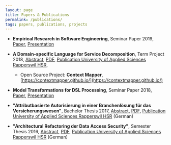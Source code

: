 ```yaml
---
layout: page
title: Papers & Publications
permalink: /publications/
tags: papers, publications, projects
---
```


 * **Empirical Research in Software Engineering**,
   Seminar Paper 2019,
   [Paper](https://github.com/stefan-ka/papers-and-publications/raw/master/empirical-research-in-software-engineering/FS19_SKapferer_Empirical-Research-in-Software-Engineering-Paper.pdf), 
   [Presentation](https://github.com/stefan-ka/papers-and-publications/raw/master/empirical-research-in-software-engineering/FS19_SKapferer_Empirical-Research-in-Software-Engineering-Presentation.pdf)

 * **A Domain-specific Language for Service Decomposition**, Term Project 2018, 
   [Abstract](https://github.com/stefan-ka/papers-and-publications/raw/master/a-dsl-for-service-decomposition/HS18-MSE-Stefan-Kapferer-A-DSL-for-Service-Decomposition-Abstract.pdf),
   [PDF](https://github.com/stefan-ka/papers-and-publications/raw/master/a-dsl-for-service-decomposition/HS18-MSE-Stefan-Kapferer-A-DSL-for-Service-Decomposition.pdf), 
   [Publication University of Applied Sciences Rapperswil HSR](https://eprints.hsr.ch/722/), 
   * Open Source Project: **Context Mapper**, [https://contextmapper.github.io/](https://contextmapper.github.io/)

 * **Model Transformations for DSL Processing**,
   Seminar Paper 2018,
   [Paper](https://stefan.kapferer.ch/model-transformations-for-dsl-processing), 
   [Presentation](https://github.com/stefan-ka/papers-and-publications/raw/master/model-transformations-for-dsl-processing/HS18_SKapferer_Model-Transformations-for-DSL-Processing-Presentation.pdf)
 
 * **"Attributbasierte Autorisierung in einer Branchenlösung für das Versicherungswesen"**, 
   Bachelor Thesis 2017, 
   [Abstract](https://github.com/stefan-ka/papers-and-publications/raw/master/attribute-based-access-control-in-a-standard-software-for-the-insurance-sector/17_BA_Jost-Kapferer_Abstract.pdf),
   [PDF](https://github.com/stefan-ka/papers-and-publications/raw/master/attribute-based-access-control-in-a-standard-software-for-the-insurance-sector/FS2017-BA-EP-Jost-Kapferer-Attributbasierte-Autorisierung-in-einer-Branchenloesung-fuer-das-Versicherungswesen.pdf), 
   [Publication University of Applied Sciences Rapperswil HSR](https://eprints.hsr.ch/602/) (German)
 
 * **"Architectural Refactoring der Data Access Security"**, 
   Semester Thesis 2016, 
   [Abstract](https://github.com/stefan-ka/papers-and-publications/raw/master/architectural-refactoring-of-data-access-security/2_I_SA_S.Kapferer_H_2016.pdf),
   [PDF](https://github.com/stefan-ka/papers-and-publications/raw/master/architectural-refactoring-of-data-access-security/HS16-SA-EP-Kapferer-ArchitecturalRefactoringDataAccessSecurity.pdf), 
   [Publication University of Applied Sciences Rapperswil HSR](https://eprints.hsr.ch/564/) (German)

